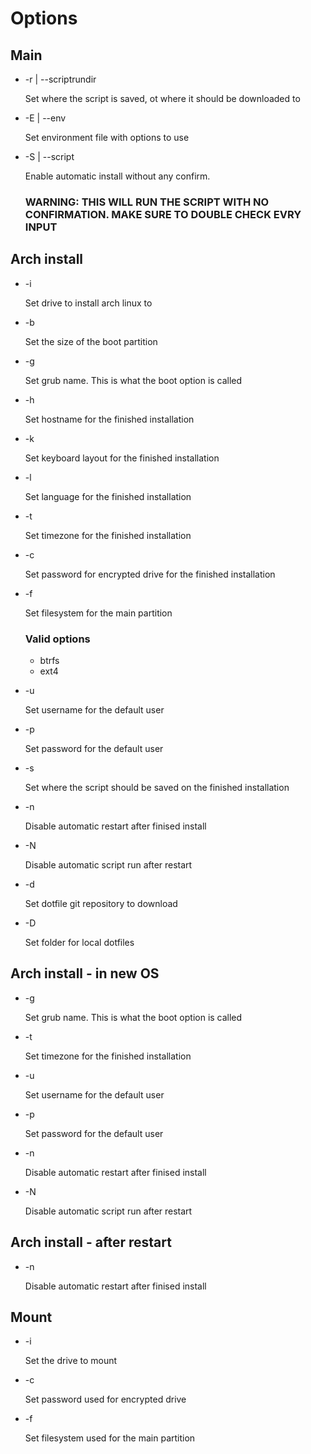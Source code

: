 # Options

## Main

- -r | --scriptrundir
  
  Set where the script is saved, ot where it should be downloaded to

- -E | --env
  
  Set environment file with options to use

- -S | --script
  
  Enable automatic install without any confirm.

  ### WARNING: THIS WILL RUN THE SCRIPT WITH NO CONFIRMATION. MAKE SURE TO DOUBLE CHECK EVRY INPUT

## Arch install

- -i

  Set drive to install arch linux to

- -b
  
  Set the size of the boot partition

- -g

  Set grub name. This is what the boot option is called

- -h

  Set hostname for the finished installation

- -k

  Set keyboard layout for the finished installation

- -l

  Set language for the finished installation

- -t

  Set timezone for the finished installation

- -c

  Set password for encrypted drive for the finished installation

- -f

  Set filesystem for the main partition

  ### Valid options

  - btrfs
  - ext4

- -u

  Set username for the default user

- -p

  Set password for the default user

- -s

  Set where the script should be saved on the finished installation

- -n

  Disable automatic restart after finised install

- -N
  
  Disable automatic script run after restart

- -d

  Set dotfile git repository to download

- -D

  Set folder for local dotfiles

## Arch install - in new OS

- -g

  Set grub name. This is what the boot option is called

- -t

  Set timezone for the finished installation

- -u

  Set username for the default user

- -p

  Set password for the default user

- -n

  Disable automatic restart after finised install

- -N
  
  Disable automatic script run after restart

## Arch install - after restart

- -n

  Disable automatic restart after finised install

## Mount

- -i

  Set the drive to mount

- -c

  Set password used for encrypted drive

- -f

  Set filesystem used for the main partition
